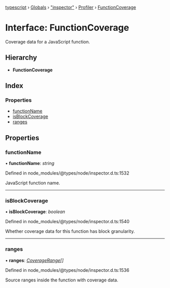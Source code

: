 [typescript](../README.md) › [Globals](../globals.md) › ["inspector"](../modules/_inspector_.md) › [Profiler](../modules/_inspector_.profiler.md) › [FunctionCoverage](_inspector_.profiler.functioncoverage.md)

# Interface: FunctionCoverage

Coverage data for a JavaScript function.

## Hierarchy

* **FunctionCoverage**

## Index

### Properties

* [functionName](_inspector_.profiler.functioncoverage.md#functionname)
* [isBlockCoverage](_inspector_.profiler.functioncoverage.md#isblockcoverage)
* [ranges](_inspector_.profiler.functioncoverage.md#ranges)

## Properties

###  functionName

• **functionName**: *string*

Defined in node_modules/@types/node/inspector.d.ts:1532

JavaScript function name.

___

###  isBlockCoverage

• **isBlockCoverage**: *boolean*

Defined in node_modules/@types/node/inspector.d.ts:1540

Whether coverage data for this function has block granularity.

___

###  ranges

• **ranges**: *[CoverageRange](_inspector_.profiler.coveragerange.md)[]*

Defined in node_modules/@types/node/inspector.d.ts:1536

Source ranges inside the function with coverage data.
